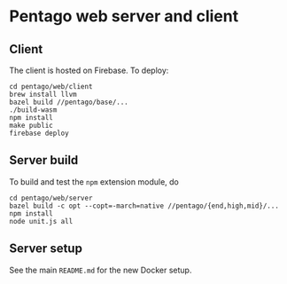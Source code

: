 Pentago web server and client
=============================

## Client

The client is hosted on Firebase.  To deploy:

    cd pentago/web/client
    brew install llvm
    bazel build //pentago/base/...
    ./build-wasm
    npm install
    make public
    firebase deploy

## Server build

To build and test the `npm` extension module, do

    cd pentago/web/server
    bazel build -c opt --copt=-march=native //pentago/{end,high,mid}/...
    npm install
    node unit.js all

## Server setup

See the main `README.md` for the new Docker setup.
